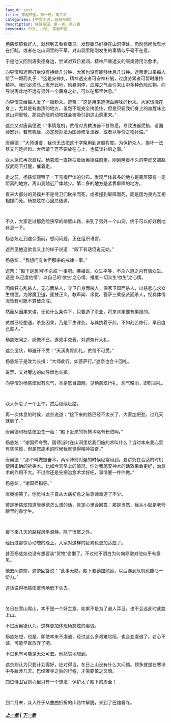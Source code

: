 ```yaml
---
layout: post
title: 穿越帝国，第一卷，第八章
categories: [中文小说, 穿越帝国]
description: 穿越帝国，第一卷，第八章
keywords: 中文, 小说, 穿越帝国
---
```


杨慈炫照看好人，就想到去看看麋马。发现麋马们待在山洞深处，仍然悠闲优雅地在打盹，或者在吃山洞里的干草。对山洞里刚刚发生的事情似乎毫不在意。

于是他又回到唐奥德身边，尝试对双目紧闭，精神严重透支的唐奥德用治愈术。

向导僧和遮奈打坐没有持续几分钟，大家也没有能够休息几分钟。遮奈走过来每人给了一颗药丸子：“这是安神丸，精神透支者可安神补脑，过度劳累者可暂时维持精神。我们必须马上离开此地，风暴刚停，血腥之气会引来山中多种危险动物。向导说离此地不远有另外一个藏身之处，可以在那里休息。”

向导僧又给每人发了一瓶粉末。遮奈：“这是用来遮掩血腥味的粉末。大家请洒在身上，尤其是有血渍的地方。虽然不能完全掩盖住，但是只要我们身上的血腥味比这山洞里轻，那些危险的动物就会被吸引到这山洞里来。”

遮奈又对唐奥德说：“事情危机，贫僧对贵教法器不甚熟悉。导致法器受损，请国师恕罪。若有机缘，必定想办法为国师修复法器，或者以等价之物补偿。”

唐奥德：“大师谦虚，我也无法把这十字架用到这般程度。为保护众人，损坏一法器又何足挂齿。大师请千万不要放在心上，也莫谈补偿之事。”

众人急忙再次启程。杨慈炫一直搀扶着唐奥德往前走。刚刚睡着不久的李虎又被赵叔武两下打醒，催着走。

走之前，杨慈炫观察了一下凫徯尸体的分布。发现尸体最多的地方是离屏障有一定距离的地方，离山洞越近尸体越少。第二多的地方是紧靠屏障的地方。

看来大部分的凫徯并不是侍卫们砍杀而死，或者撞到屏障而死，而是因为畏光互相相撞而死。杨慈炫在心里总结道。

<br/>

不久，大家走过那危险狭窄的峭壁山路，来到了另外一个山洞。终于可以好好倒地休息一下。

杨慈炫走到遮奈面前，想问问题，正在组织语言。

遮奈见他这欲言又止的样子说道：“殿下有话但说无妨。”

杨慈炫：“我想问有关怛那宗的戒律一事。”

遮奈：“殿下是想问‘不杀戒’一事吧。佛祖说，众生平等，不杀六道之内有情众生。这是‘以己度他情’，以自己的‘欲生’之心情，推度一切众生‘欲生’之心情。

因疯狂心乱杀人，无心而杀人，守卫自身而杀人，保家卫国而杀人，以慈悲心求众生福德，为除魔卫道，匡扶正义，救声闻、缘觉、菩萨三乘圣贤而杀人，视具体情况皆有可能不算破杀戒。

然而从因果来讲，无论什么条件下，只要造了杀业，将来肯定要有果报的。

贫僧已经想通，杀业因果，乃是平生课业。与其执着于此，不如刻苦修行，早日度己度人。”

杨慈炫闻之，感慨不已。遂双手交叠，对遮奈行大礼。

遮奈见状，却避开不受：“天潢贵胄此礼，贫僧不可受。”

杨慈炫于是改为长揖：“大师此行，如菩萨行。”遮奈也合十回礼。

说罢，又对旁边的向导僧也长揖。

向导僧对杨慈炫似有怨气，本是怒目圆瞪。见杨慈炫行礼，怨气略消，即刻回礼。

<br/>

众人休息了一个上午，然后继续赶路。

再一次休息的时候，遮奈说道：“接下来的路已经不太长了，大家加把劲，过几天就到了。”

唐奥德和杨慈炫坐在一起：“殿下近来的祈祷术略有长进啊。”

杨慈炫：“谢国师夸赞。国师当时在山洞里给我们施的术叫什么？当时本来我心里有些惊慌，但是您施术的时候我就觉得精神振奋。”

唐奥德：“那个叫做振奋术，两军阵前对垒的时候经常用到。要讲究在合适的时机使用正确的祈祷术。比如今天早上的情况，你对我施安神术的话效果会更好，治愈术的作用不大。不过你还是先把治愈术学好吧，事情要一件件做。”

杨慈炫：“谢国师指导。”

唐奥德笑了。他觉得太子自从大病初愈之后尊师重道了不少。

若是杨慈炫知道唐奥德怎么想的话，肯定心里会回答：那是当然，我从小就是老师眼里的乖学生。

<br/>

接下来几天的路程风平浪静。除了很累之外。

经历过那惊心动魄的晚上，大家对这样的疲累也更加适应了。

甚至杨慈炫也没有想要装“货物”偷懒了。不过他不明白为何向导僧对他似乎有意见。

他去问遮奈，遮奈回答说：“此事无妨。殿下要勤加勉励，以后遇到危机也能尽一份力。”

这话说得杨慈炫羞愧地低下头去。

<br/>

冬日在雪山爬山，本不是一个好主意。如果不是为了避人耳目，也不会选此时此路上山。

不过唐奥德认为，这样更加体现杨慈炫的虔诚。

杨慈炫想，也是。即使本来不虔诚，经过这么多艰难险阻，也会变虔诚了。若心不诚，可能早就放弃了吧。

不过也有可能是无处可去。他悲哀地想到。

遮奈则认为只要计划得好，应对得当，冬日上山没有什么大问题。顶多就是在寒冷中多跋涉几天。巴维奢寺之后的行程，才需要慎之又慎。

四位侍卫官则心里只有一个想法：保护太子殿下的周全！

<br/>

到二月末，众人终于从曲曲折折的山路中解脱，来到了巴维奢寺。

##### [上一章](/../../2020/03/08/TimeTravellerEmpire-1-7/) | [下一章](/../../2020/03/10/TimeTravellerEmpire-1-9/)